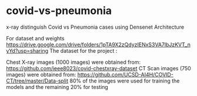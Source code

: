 # covid-vs-pneumonia
x-ray distinguish Covid vs Pneumonia cases using Densenet Architecture

For dataset and weights https://drive.google.com/drive/folders/1pTA9X2zQdyzIENxS3VA7lbJzKVT_nyYd?usp=sharing
The dataset for the project :

Chest X-ray images (1000 images) were obtained from: https://github.com/ieee8023/covid-chestxray-dataset
CT Scan images (750 images) were obtained from: https://github.com/UCSD-AI4H/COVID-CT/tree/master/Data-split 80% of the images were used for training the models and the remaining 20% for testing
